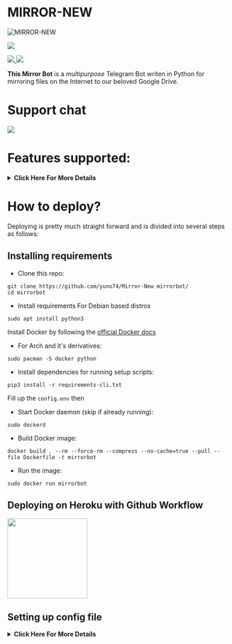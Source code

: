 # <b>MIRROR-NEW</b>

![MIRROR-NEW](https://sinnerdrive.jack-need-boost.workers.dev/0:/mirr//20210824_150544_1_1.jpg)

<p>
  <a href="https://www.python.org">
    <img src="http://ForTheBadge.com/images/badges/made-with-python.svg">

  </a>
</P>

<p>
  <a href="https://github.com/yuno74/Mirror-New/stargazers">
    <img src="https://img.shields.io/github/stars/yuno74/Mirror-New?style=social">

  </a>
  
  <a href="https://github.com/yuno74/Mirror-New/fork">
    <img src="https://img.shields.io/github/forks/yuno74/Mirror-New?label=Fork&style=social">

  </a>
</p>

**This Mirror Bot** is a _multipurpose_ Telegram Bot writen in Python for mirroring files on the Internet to our beloved Google Drive.

# Support chat

<a href="https://t.me/XcodersHubChat">
    <img src="https://sinnerdrive.jack-need-boost.workers.dev/0:/mirr//xcoders%20%282%29.jpg">

</a>

# Features supported:
<details>
    <summary><b>Click Here For More Details</b></summary>

## Additional Features
- Updater (**NOTE**: You must upload your **token.pickle** to Index and fill your **token.pickle** url to **TOKEN_PICKLE_URL**, because your **token.pickle** will deleted after update, for more info please check [Setting up config file](https://github.com/yuno74/Mirror-New#setting-up-config-file))
- Limiting size Torrent/Direct, Tar/Unzip, Mega, cloning Google Drive support
- Stop duplicate cloning Google Drive & mirroring Mega support
- Tar/Unzip Google Drive link support
- Select files from Torrent before downloading
- Sudo with Database support
- Multiple Trackers support
- Extracting **tar.xz** support
- Counting Google Drive link
- Heroku config support
- View Link button
- Shell and Executor
- YT-DLP
- Direct links Supported:
```
letsupload.io, hxfile.co, anonfiles.com, bayfiles.com, antfiles,
fembed.com, fembed.net, femax20.com, layarkacaxxi.icu, fcdn.stream,
sbplay.org, naniplay.com, naniplay.nanime.in, naniplay.nanime.biz, sbembed.com,
streamtape.com, streamsb.net, feurl.com, pixeldrain.com, racaty.net,
1fichier.com, 1drv.ms (Only works for file not folder or business account),
uptobox.com (Uptobox account must be premium), solidfiles.com
```

## From Original Repos
- Mirroring direct download links, Torrent, and Telegram files to Google Drive
- Mirroring Mega.nz links to Google Drive (If your Mega account not premium, it will limit 5GB/6 hours)
- Copy files from someone's Drive to your Drive (Using Autorclone)
- Download/Upload progress, Speeds and ETAs
- Mirror all Youtube-dl supported links
- Docker support
- Uploading to Team Drive
- Index Link support
- Service Account support
- Delete files from Drive
- Shortener support
- Custom Filename (Only for URL, Telegram files and Youtube-dl. Not for Mega links and Magnet/Torrents)
- Extracting password protected files, using custom filename and download from password protected Index Links see these examples:
<p><a href="https://telegra.ph/Magneto-Python-Aria---Custom-Filename-Examples-01-20"> <img src="https://img.shields.io/badge/see%20on%20telegraph-grey?style=for-the-badge" width="190""/></a></p>

- Extract these filetypes and uploads to Google Drive
```
ZIP, RAR, TAR, 7z, ISO, WIM, CAB, GZIP, BZIP2, 
APM, ARJ, CHM, CPIO, CramFS, DEB, DMG, FAT, 
HFS, LZH, LZMA, LZMA2, MBR, MSI, MSLZ, NSIS, 
NTFS, RPM, SquashFS, UDF, VHD, XAR, Z.
```

</details>

# How to deploy?
Deploying is pretty much straight forward and is divided into several steps as follows:
## Installing requirements

- Clone this repo:
```
git clone https://github.com/yuno74/Mirror-New mirrorbot/
cd mirrorbot
```

- Install requirements
For Debian based distros
```
sudo apt install python3
```
Install Docker by following the [official Docker docs](https://docs.docker.com/engine/install/debian/)

- For Arch and it's derivatives:
```
sudo pacman -S docker python
```
- Install dependencies for running setup scripts:
```
pip3 install -r requirements-cli.txt
```
Fill up the `config.env` then
    
- Start Docker daemon (skip if already running):
```
sudo dockerd
```
- Build Docker image:
```
docker build . --rm --force-rm --compress --no-cache=true --pull --file Dockerfile -t mirrorbot
```
- Run the image:
```
sudo docker run mirrorbot
```
## Deploying on Heroku with Github Workflow
<p><a href="https://github.com/Anime-Republic/Mirror-New/blob/main/HerokuGuide.md"> <img src="https://img.shields.io/badge/Deploy%20Guide-blueviolet?style=for-the-badge&logo=heroku" width="180""/></a></p>

## Setting up config file
<details>
    <summary><b>Click Here For More Details</b></summary>
    
## Mandotory Variables

- **BOT_TOKEN**: Get it from [@botfather](t.me/botfather)
- **GDRIVE_FOLDER_ID**: This is the folder ID of the Google Drive Folder to which you want to upload all the mirrors.    
- **OWNER_ID**:  The Telegram user ID (not username) of the Owner of the bot    
- **DOWNLOAD_DIR**:  Download location where files will be downloaded(for heroku keep  /usr/src/app/downloads )
- **AUTO_DELETE_MESSAGE_DURATION**: interval of time (in seconds), after which the bot deletes it's message (and command message) which is expected to be viewed instantly. (Note: Set to -1 to never automatically delete messages)
- **TELEGRAM_API**: This is to authenticate to your Telegram account for downloading Telegram files. You can get this from https://my.telegram.org DO NOT put this in quotes.
- **TELEGRAM_HASH**: This is to authenticate to your Telegram account for downloading Telegram files. You can get this from https://my.telegram.org
- **DOWNLOAD_STATUS_UPDATE_INTERVAL**: A short interval of time in seconds after which the Mirror progress message is updated. (I recommend to keep it `5` seconds at least).
    
## Optional Vars
- **DATABASE_URL**: Your Database URL. See [Generate Database](https://github.com/yuno74/Mirror-New/tree/master#generate-database) to generate database (**NOTE**: If you use database you can save your sudo id permanent using `/addsudo` command)
- **AUTHORIZED_CHATS**: Fill user_id and chat_id (not username) of you want to authorize, Seprate them with space, Examples: `-0123456789 -1002489569`.
- **SUDO_USERS**: Fill user_id (not username) of you want to sudoers, Seprate them with space, Examples: `0123456789 181568167` (**NOTE**: If you want save sudo id permanent without database, you must fill your sudo id there)
- **IGNORE_PENDING_REQUESTS**: If you want the bot to ignore pending requests after it restarts, set this to `True`.
- **USE_SERVICE_ACCOUNTS**: (Leave empty if unsure) Whether to use Service Accounts or not. For this to work see [Using Service Accounts](https://github.com/yuno74/Mirror-New/blob/main/CreateSA.md)
- **INDEX_URL**: Refer to [Bhadoo Index](https://gitlab.com/ParveenBhadooOfficial/Google-Drive-Index) The URL should not have any trailing '/'
- **STATUS_LIMIT**: Status limit with buttons (**NOTE**: Recommend limit status to `4` tasks max).
- **MEGA_API_KEY**: Mega.nz api key to mirror mega.nz links. Get it from [Mega SDK Page](https://mega.nz/sdk)
- **MEGA_EMAIL_ID**: Your email id you used to sign up on mega.nz for using premium accounts.
- **MEGA_PASSWORD**: Your password for your mega.nz account.
- **UPTOBOX_TOKEN**: Uptobox token to mirror uptobox links. Get it from [Uptobox Premium Account](https://uptobox.com/my_account).
- **BLOCK_MEGA_FOLDER**: If you want to remove mega.nz folder support, set it to `True`.
- **BLOCK_MEGA_LINKS**: If you want to remove mega.nz mirror support, set it to `True`.
- **STOP_DUPLICATE_CLONE**: (Leave empty if unsure) if this field is set to `True`, bot will check file in Drive, if it is present in Drive,cloning will be stopped. 
- **STOP_DUPLICATE_MEGA**: (Leave empty if unsure) if this field is set to `True`, bot will check file in Drive, if it is present in Drive,Mega Downloading  will be stopped. 
- **STOP_DUPLICATE_MIRROR**: (Leave empty if unsure) if this field is set to `True`, bot will check file in Drive, if it is present in Drive, downloading will be stopped.
- **VIEW_LINK**: View Link button to open file Index Link in browser instead of direct download link, you can figure out if it's compatible with your Index code or not, open any video from you Index and check if the END of link from browser link bar is `?a=view`, if yes make it `True` it will work Compatible with [Bhadoo Index](https://gitlab.com/ParveenBhadooOfficial/Google-Drive-Index)
- **SHORTENER_API**: Fill your Shortener api key if you are using Shortener.
- **SHORTENER**: if you want to use Shortener in Gdrive and index link, fill Shortener url here. Examples:
```
exe.io, gplinks.in, shrinkme.io, urlshortx.com, shortzon.com
```
## If you want to use Credentials externally from Index Links, fill these vars with the direct links.These are optional, if you don't know, simply leave them, don't fill anything in them.
- **TOKEN_PICKLE_URL**: Only if you want to load your **token.pickle** externally from an Index Link. Fill this with the direct link of that file.
- **ACCOUNTS_ZIP_URL**: Only if you want to load your Service Account externally from an Index Link. Archive the accounts folder to a zip file. Fill this with the direct link of that file.
    If  you don't know how to create token.pickle, [Click Here](https://github.com/yuno74/Mirror-New/blob/main/CreateSA.md)
    
## Heroku Details
- **HEROKU_APP_NAME**: (Only if you deploying on Heroku) Your Heroku app name.
- **HEROKU_API_KEY**: (Only if you deploying on Heroku) Your Heroku API key, get it from [Heroku Settings](https://dashboard.heroku.com/account)

## To Use Limits
- **CLONE_LIMIT**: To limit cloning Google Drive (leave space between number and unit, Available units is (gb or GB, tb or TB), Examples: `100 gb, 100 GB`
- **MEGA_LIMIT**: To limit downloading Mega (leave space between number and unit, Available units is (gb or GB, tb or TB), Examples: `100 gb, 100 GB`
- **TORRENT_DIRECT_LIMIT**: To limit the Torrent/Direct mirror size, Leave space between number and unit. Available units is (gb or GB, tb or TB), Examples: `100 gb, 100 GB`
- **TAR_UNZIP_LIMIT**: To limit mirroring as Tar or unzipmirror. Available units is (gb or GB, tb or TB), Examples: `100 gb, 100 GB`
    
## Button
Three buttons are already added of Drive Link, Index Link, and View Link, you can add extra buttons, these are optional, if you don't know what are below entries, simply leave them, don't fill anything in them
    
- **BUTTON_FOUR_NAME**:    
- **BUTTON_FOUR_URL**:     
- **BUTTON_FIVE_NAME**:    
- **BUTTON_FIVE_URL**:    
- **BUTTON_SIX_NAME**:    
- **BUTTON_SIX_URL**:
  
## Others
- **CHANNEL_LINK**: Link of your Channenl
- **SUPPORT_LINK**: Link of Your Support Group
- **RESTARTED_GROUP_ID**: ID of group where Bot will send restart message
- **RESTARTED_GROUP_ID2**:  Second ID of group where Bot will send restart message

## Progress bar    
- **FINISHED_PROGRESS_STR**: Single character for finished progress. #Get yours from https://coolsymbol.com    
- **UNFINISHED_PROGRESS_STR**: Single character for unfinished progress. #Get yours from https://coolsymbol.com
    

## Generate Database
<details>
    <summary><b>Click Here For More Details</b></summary>

**1. Using ElephantSQL**
- Go to https://elephantsql.com/ and create account (skip this if you already have ElephantSQL account)
- Hit **Create New Instance**
- Follow the further instructions in the screen
- Hit **Select Region**
- Hit **Review**
- Hit **Create instance**
- Select your database name
- Copy your database url, and fill to **DATABASE_URL** in config

**2. Using Heroku PostgreSQL**
<p><a href="https://dev.to/prisma/how-to-setup-a-free-postgresql-database-on-heroku-1dc1"> <img src="https://img.shields.io/badge/see%20on%20dev.to-black?style=for-the-badge&logo=dev-dot-to" width="190""/></a></p>
    
